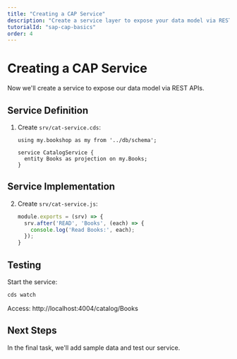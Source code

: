 ```yaml
---
title: "Creating a CAP Service"
description: "Create a service layer to expose your data model via REST APIs"
tutorialId: "sap-cap-basics"
order: 4
---
```


# Creating a CAP Service

Now we'll create a service to expose our data model via REST APIs.

## Service Definition

1. Create `srv/cat-service.cds`:
   ```cds
   using my.bookshop as my from '../db/schema';

   service CatalogService {
     entity Books as projection on my.Books;
   }
   ```

## Service Implementation

2. Create `srv/cat-service.js`:
   ```javascript
   module.exports = (srv) => {
     srv.after('READ', 'Books', (each) => {
       console.log('Read Books:', each);
     });
   }
   ```

## Testing

Start the service:
```bash
cds watch
```

Access: http://localhost:4004/catalog/Books

## Next Steps

In the final task, we'll add sample data and test our service.